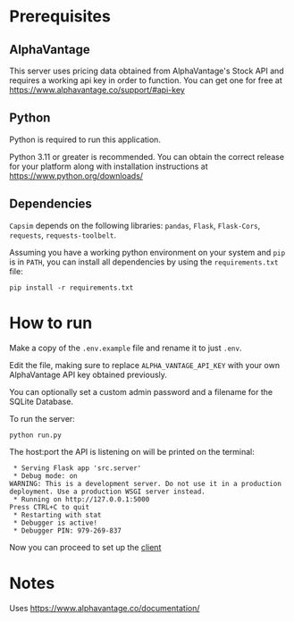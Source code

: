 # Prerequisites

## AlphaVantage
This server uses pricing data obtained from AlphaVantage's Stock API and requires a working api key in order to function. You can get one for free at https://www.alphavantage.co/support/#api-key

## Python
Python is required to run this application.

Python 3.11 or greater is recommended.
You can obtain the correct release for your platform along with installation instructions at https://www.python.org/downloads/

## Dependencies
`Capsim` depends on the following libraries: `pandas`, `Flask`, `Flask-Cors`, `requests`, `requests-toolbelt`.

Assuming you have a working python environment on your system and `pip` is in `PATH`, you can install all dependencies by using the `requirements.txt` file:

```
pip install -r requirements.txt
```

# How to run
Make a copy of the `.env.example` file and rename it to just `.env`.

Edit the file, making sure to replace `ALPHA_VANTAGE_API_KEY` with your own AlphaVantage API key obtained previously.

You can optionally set a custom admin password and a filename for the SQLite Database.

To run the server:
```
python run.py
```

The host:port the API is listening on will be printed on the terminal:
```
 * Serving Flask app 'src.server'
 * Debug mode: on
WARNING: This is a development server. Do not use it in a production deployment. Use a production WSGI server instead.
 * Running on http://127.0.0.1:5000
Press CTRL+C to quit
 * Restarting with stat
 * Debugger is active!
 * Debugger PIN: 979-269-837
```

Now you can proceed to set up the [client](https://github.com/reasv/capsim-client-ts)

# Notes
Uses https://www.alphavantage.co/documentation/